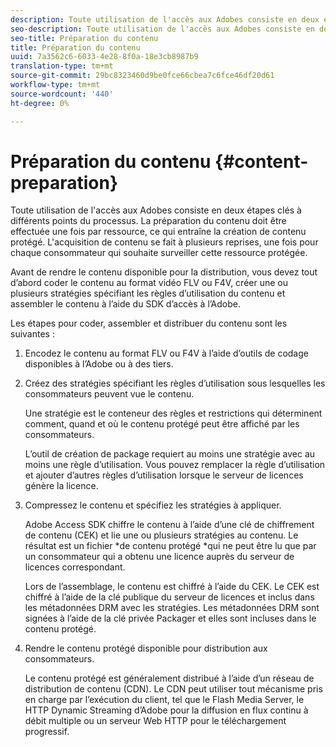 ```yaml
---
description: Toute utilisation de l'accès aux Adobes consiste en deux étapes clés à différents points du processus. La préparation du contenu doit être effectuée une fois par ressource, ce qui entraîne la création de contenu protégé. L'acquisition de contenu se fait à plusieurs reprises, une fois pour chaque consommateur qui souhaite surveiller cette ressource protégée.
seo-description: Toute utilisation de l'accès aux Adobes consiste en deux étapes clés à différents points du processus. La préparation du contenu doit être effectuée une fois par ressource, ce qui entraîne la création de contenu protégé. L'acquisition de contenu se fait à plusieurs reprises, une fois pour chaque consommateur qui souhaite surveiller cette ressource protégée.
seo-title: Préparation du contenu
title: Préparation du contenu
uuid: 7a3562c6-6033-4e28-8f0a-18e3cb8987b9
translation-type: tm+mt
source-git-commit: 29bc8323460d9be0fce66cbea7c6fce46df20d61
workflow-type: tm+mt
source-wordcount: '440'
ht-degree: 0%

---
```



# Préparation du contenu {#content-preparation}

Toute utilisation de l&#39;accès aux Adobes consiste en deux étapes clés à différents points du processus. La préparation du contenu doit être effectuée une fois par ressource, ce qui entraîne la création de contenu protégé. L&#39;acquisition de contenu se fait à plusieurs reprises, une fois pour chaque consommateur qui souhaite surveiller cette ressource protégée.

Avant de rendre le contenu disponible pour la distribution, vous devez tout d’abord coder le contenu au format vidéo FLV ou F4V, créer une ou plusieurs stratégies spécifiant les règles d’utilisation du contenu et assembler le contenu à l’aide du SDK d’accès à l’Adobe.

Les étapes pour coder, assembler et distribuer du contenu sont les suivantes :

1. Encodez le contenu au format FLV ou F4V à l’aide d’outils de codage disponibles à l’Adobe ou à des tiers.
1. Créez des stratégies spécifiant les règles d’utilisation sous lesquelles les consommateurs peuvent vue le contenu.

   Une stratégie est le conteneur des règles et restrictions qui déterminent comment, quand et où le contenu protégé peut être affiché par les consommateurs.

   L’outil de création de package requiert au moins une stratégie avec au moins une règle d’utilisation. Vous pouvez remplacer la règle d’utilisation et ajouter d’autres règles d’utilisation lorsque le serveur de licences génère la licence.

1. Compressez le contenu et spécifiez les stratégies à appliquer.

   Adobe Access SDK chiffre le contenu à l’aide d’une clé de chiffrement de contenu (CEK) et lie une ou plusieurs stratégies au contenu. Le résultat est un fichier *de contenu protégé *qui ne peut être lu que par un consommateur qui a obtenu une licence auprès du serveur de licences correspondant.

   Lors de l’assemblage, le contenu est chiffré à l’aide du CEK. Le CEK est chiffré à l’aide de la clé publique du serveur de licences et inclus dans les métadonnées DRM avec les stratégies. Les métadonnées DRM sont signées à l’aide de la clé privée Packager et elles sont incluses dans le contenu protégé.

1. Rendre le contenu protégé disponible pour distribution aux consommateurs.

   Le contenu protégé est généralement distribué à l’aide d’un réseau de distribution de contenu (CDN). Le CDN peut utiliser tout mécanisme pris en charge par l’exécution du client, tel que le Flash Media Server, le HTTP Dynamic Streaming d’Adobe pour la diffusion en flux continu à débit multiple ou un serveur Web HTTP pour le téléchargement progressif.


